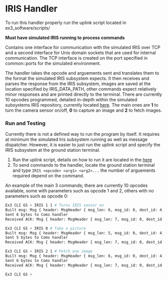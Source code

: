 # IRIS Handler

To run this handler properly run the uplink script located in ex3_software/scripts/

**Must have simulated IRIS running to process commands**

Contains one interface for communication with the simulated IRIS over TCP and a second interface for Unix domain sockets that are used for internal communication. The TCP interface is created on the port specified in common::ports for the simulated environment. 

The handler takes the opcode and arguements sent and translates them to the format the simulated IRIS subsystem expects. It then receives and parses the response from the IRIS subsystem, images are saved at the location specified by IRIS_DATA_PATH, other commands expect relatively minor responses and are printed directly to the terminal. 
There are currently 10 opcodes programmed, detailed in-depth within the simulated subsystems IRIS repository, currently located [here](https://github.com/AlbertaSat/ex3_simulated_subsystems/tree/main/IRIS). The main ones are **1** to turn the camera sensor on/off, **0** to capture an image and **2** to fetch images.

### Run and Testing
Currently there is not a defined way to run the program by itself. It requires at minimum the simulated Iris subsystem running as well as message dispatcher. However, it is easier to just run the uplink script and specify the IRIS subsystem at the ground station terminal.

1. Run the uplink script, details on how to run it are located in the [here](../../../README.md)
2. To send commands to the handler, locate the ground station terminal and type ```IRIS <opcode> <arg1> <arg2>...``` the number of arguements required depend on the command.

An example of the main 3 commands; there are currently 10 opcodes available, some with parameters such as opcode 1 and 2, others with no parameters such as opcode 0:
```bash
Ex3 CLI GS > IRIS 1 1 # Turns IRIS sensor on
Built msg: Msg { header: MsgHeader { msg_len: 6, msg_id: 0, dest_id: 4, source_id: 7, op_code: 1 }, msg_body: [1] }
Sent 6 bytes to Coms handler
Received ACK: Msg { header: MsgHeader { msg_len: 7, msg_id: 0, dest_id: 7, source_id: 8, op_code: 200 }, msg_body: [79, 75, 0, 0, 0, 0, 0, 0, 0, 0, 0, 0, 0, 0, 0, 0, 0, 0, 0, 0, 0, 0, 0, 0, 0, 0, 0, 0, 0, 0, 0, 0, 0, 0, 0, 0, 0, 0, 0, 0, 0, 0, 0, 0, 0, 0, 0, 0, 0, 0, 0, 0, 0, 0, 0, 0, 0, 0, 0, 0, 0, 0, 0, 0, 0, 0, 0, 0, 0, 0, 0, 0, 0, 0, 0, 0, 0, 0, 0, 0, 0, 0, 0, 0, 0, 0, 0, 0, 0, 0, 0, 0, 0, 0, 0, 0, 0, 0, 0, 0, 0, 0, 0, 0, 0, 0, 0, 0, 0, 0, 0, 0, 0, 0, 0, 0, 0, 0, 0, 0, 0, 0, 0] }

Ex3 CLI GS > IRIS 0 # Take a picture
Built msg: Msg { header: MsgHeader { msg_len: 5, msg_id: 0, dest_id: 4, source_id: 7, op_code: 0 }, msg_body: [] }
Sent 5 bytes to Coms handler
Received ACK: Msg { header: MsgHeader { msg_len: 7, msg_id: 0, dest_id: 7, source_id: 8, op_code: 200 }, msg_body: [79, 75, 0, 0, 0, 0, 0, 0, 0, 0, 0, 0, 0, 0, 0, 0, 0, 0, 0, 0, 0, 0, 0, 0, 0, 0, 0, 0, 0, 0, 0, 0, 0, 0, 0, 0, 0, 0, 0, 0, 0, 0, 0, 0, 0, 0, 0, 0, 0, 0, 0, 0, 0, 0, 0, 0, 0, 0, 0, 0, 0, 0, 0, 0, 0, 0, 0, 0, 0, 0, 0, 0, 0, 0, 0, 0, 0, 0, 0, 0, 0, 0, 0, 0, 0, 0, 0, 0, 0, 0, 0, 0, 0, 0, 0, 0, 0, 0, 0, 0, 0, 0, 0, 0, 0, 0, 0, 0, 0, 0, 0, 0, 0, 0, 0, 0, 0, 0, 0, 0, 0, 0, 0] }

Ex3 CLI GS > IRIS 2 1 # Fetch one image
Built msg: Msg { header: MsgHeader { msg_len: 6, msg_id: 0, dest_id: 4, source_id: 7, op_code: 2 }, msg_body: [1] }
Sent 6 bytes to Coms handler
Received ACK: Msg { header: MsgHeader { msg_len: 7, msg_id: 0, dest_id: 7, source_id: 8, op_code: 200 }, msg_body: [79, 75, 0, 0, 0, 0, 0, 0, 0, 0, 0, 0, 0, 0, 0, 0, 0, 0, 0, 0, 0, 0, 0, 0, 0, 0, 0, 0, 0, 0, 0, 0, 0, 0, 0, 0, 0, 0, 0, 0, 0, 0, 0, 0, 0, 0, 0, 0, 0, 0, 0, 0, 0, 0, 0, 0, 0, 0, 0, 0, 0, 0, 0, 0, 0, 0, 0, 0, 0, 0, 0, 0, 0, 0, 0, 0, 0, 0, 0, 0, 0, 0, 0, 0, 0, 0, 0, 0, 0, 0, 0, 0, 0, 0, 0, 0, 0, 0, 0, 0, 0, 0, 0, 0, 0, 0, 0, 0, 0, 0, 0, 0, 0, 0, 0, 0, 0, 0, 0, 0, 0, 0, 0] }

Ex3 CLI GS > 
```